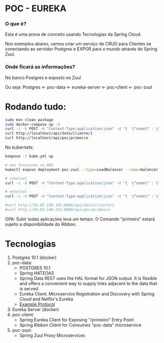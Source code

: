 # POC - EUREKA

### O que é?

Esta é uma prova de conceito usando Tecnologias da Spring Cloud.

Nos exemplos abaixo, vamos criar um serviço de CRUD para Clientes se conectando ao servidor Postgres e EXPOR para o mundo através do Spring Zuul.

### Onde ficará as informações?

No banco Postgres e exposto no Zuul

Ou seja: Postgres <- poc-data <- eureka-server <- poc-client <- poc-zuul

# Rodando tudo:

```bash
sudo mvn clean package
sudo docker-compose up -d
curl -i -X POST -H "Content-Type:application/json" -d "{  \"nome\" : \"Zuul\" }" http://localhost/api/data/cliente
curl http://localhost/api/data/cliente/1
curl http://localhost/api/poc/primeiro
```

No kubernets:
```bash
kompose -f kube.yml up

# nao funcionou no AWS
kubectl expose deployment poc-zuul --type=LoadBalancer --name=balancer --port=8888 --target-port=8888

# internal
curl -i -X POST -H "Content-Type:application/json" -d "{  \"nome\" : \"Zuul\" }" http://10.43.92.245:8888/api/data/cliente

# external
curl -i -X POST -H "Content-Type:application/json" -d "{  \"nome\" : \"Zuul\" }" http://54.208.58.238:8888/api/data/cliente

#curl http://54.85.148.141:8888/api/data/cliente/1
#curl http://54.85.148.141:8888/api/poc/primeiro
```

OPA: Subir todas aplicações leva um tempo. O Comando "primeiro" estará sujeito a disponibilidade do Ribbon.

# Tecnologias
1. Postgres 10.1 (docker)
2. poc-data:
    - POSTGRES 10.1
    - Spring HATEOAS
    - Spring Data REST uses the HAL format for JSON output. It is flexible and offers a convenient way to supply links adjacent to the data that is served.
    - Eureka Client. Microservice Registration and Discovery with Spring Cloud and Netflix's Eureka
    - [Example Protocol](https://spring.io/guides/gs/accessing-data-rest/)
3. Eureka Server (docker)
4. poc-client:
    - Spring Eureka Client for Exposing "/primeiro" Entry Point
    - Spring Ribbon Client for Consumes "poc-data" microservice
5. poc-zuul:
    - Spring Zuul Proxy Microservices
